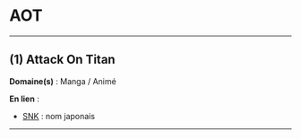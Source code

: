 # AOT

--------------------

## (1) Attack On Titan

**Domaine(s)** : Manga / Animé

**En lien** :

+ [SNK](../S/snk.md) : nom japonais

--------------------